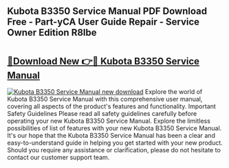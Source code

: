 ## Kubota B3350 Service Manual PDF Download Free - Part-yCA User Guide Repair - Service Owner Edition R8lbe

# <h2><a href="http://bc94537.oget.top/?id=Kubota+B3350+Service+Manual">🔗Download New 👉🔴 Kubota B3350 Service Manual</a></h2>

[![Kubota B3350 Service Manual new download](https://i.imgur.com/5g1atiW.png)](http://bc94537.oget.top/?id=Kubota+B3350+Service+Manual)
Explore the world of Kubota B3350 Service Manual with this comprehensive user manual, covering all aspects of the product's features and functionality. Important Safety Guidelines Please read all safety guidelines carefully before operating your new Kubota B3350 Service Manual. Explore the limitless possibilities of list of features with your new Kubota B3350 Service Manual. It's our hope that the Kubota B3350 Service Manual has been a clear and easy-to-understand guide in helping you get started with your new product. Should you require any assistance or clarification, please do not hesitate to contact our customer support team.
